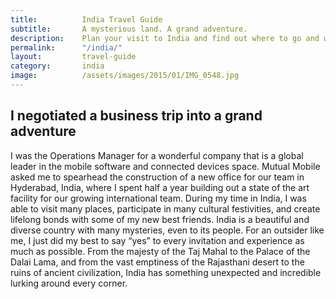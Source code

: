 ```yaml
---
title: 			India Travel Guide
subtitle: 		A mysterious land. A grand adventure.
description: 	Plan your visit to India and find out where to go and what to do in India. Read about itineraries, activities, places to stay and travel essentials.
permalink: 		"/india/"
layout: 		travel-guide
category: 		india
image: 			/assets/images/2015/01/IMG_0548.jpg
---
```


## I negotiated a business trip into a grand adventure

I was the Operations Manager for a wonderful company that is a global leader in the mobile software and connected devices space. Mutual Mobile asked me to spearhead the construction of a new office for our team in Hyderabad, India, where I spent half a year building out a state of the art facility for our growing international team. During my time in India, I was able to visit many places, participate in many cultural festivities, and create lifelong bonds with some of my new best friends. India is a beautiful and diverse country with many mysteries, even to its people. For an outsider like me, I just did my best to say “yes” to every invitation and experience as much as possible. From the majesty of the Taj Mahal to the Palace of the Dalai Lama, and from the vast emptiness of the Rajasthani desert to the ruins of ancient civilization, India has something unexpected and incredible lurking around every corner.